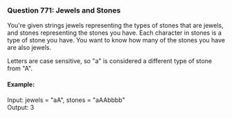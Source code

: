 ### Question 771: Jewels and Stones  
You're given strings jewels representing the types of stones that are jewels, and stones representing the stones you have. Each character in stones is a type of stone you have. You want to know how many of the stones you have are also jewels.

Letters are case sensitive, so "a" is considered a different type of stone from "A".  
  
#### Example:
Input: jewels = "aA", stones = "aAAbbbb"  
Output: 3
